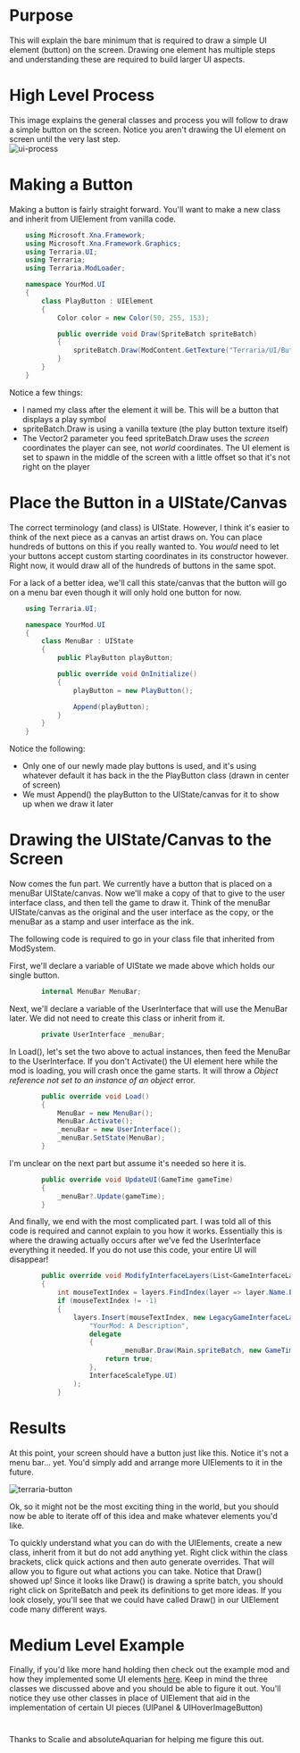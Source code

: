 # Purpose
This will explain the bare minimum that is required to draw a simple UI element (button) on the screen. Drawing one element has multiple steps and understanding these are required to build larger UI aspects.

# High Level Process
This image explains the general classes and process you will follow to draw a simple button on the screen. Notice you aren't drawing the UI element on screen until the very last step.  
![ui-process](https://user-images.githubusercontent.com/8439537/80857675-c28f0000-8c08-11ea-95df-39712a2159c3.png)

# Making a Button
Making a button is fairly straight forward. You'll want to make a new class and inherit from UIElement from vanilla code. 
```cs
    using Microsoft.Xna.Framework;
    using Microsoft.Xna.Framework.Graphics;
    using Terraria.UI;
    using Terraria;
    using Terraria.ModLoader;

    namespace YourMod.UI
    {
        class PlayButton : UIElement
        {
            Color color = new Color(50, 255, 153);

            public override void Draw(SpriteBatch spriteBatch)
            {
                spriteBatch.Draw(ModContent.GetTexture("Terraria/UI/ButtonPlay"), new Vector2(Main.screenWidth + 20, Main.screenHeight -20) / 2f, color);
            }   
        }
    }
```
Notice a few things:
* I named my class after the element it will be. This will be a button that displays a play symbol
* spriteBatch.Draw is using a vanilla texture (the play button texture itself)
* The Vector2 parameter you feed spriteBatch.Draw uses the _screen_ coordinates the player can see, not _world_ coordinates. The UI element is set to spawn in the middle of the screen with a little offset so that it's not right on the player

# Place the Button in a UIState/Canvas
The correct terminology (and class) is UIState. However, I think it's easier to think of the next piece as a canvas an artist draws on. You can place hundreds of buttons on this if you really wanted to. You _would_ need to let your buttons accept custom starting coordinates in its constructor however. Right now, it would draw all of the hundreds of buttons in the same spot.

For a lack of a better idea, we'll call this state/canvas that the button will go on a menu bar even though it will only hold one button for now.
```cs
    using Terraria.UI;

    namespace YourMod.UI
    {
        class MenuBar : UIState
        {
            public PlayButton playButton;

            public override void OnInitialize()
            {
                playButton = new PlayButton();

                Append(playButton);
            }
        }
    }
```
Notice the following:
* Only one of our newly made play buttons is used, and it's using whatever default it has back in the the PlayButton class (drawn in center of screen)
* We must Append() the playButton to the UIState/canvas for it to show up when we draw it later

# Drawing the UIState/Canvas to the Screen
Now comes the fun part. We currently have a button that is placed on a menuBar UIState/canvas. Now we'll make a copy of that to give to the user interface class, and then tell the game to draw it. Think of the menuBar UIState/canvas as the original and the user interface as the copy, or the menuBar as a stamp and user interface as the ink.

The following code is required to go in your class file that inherited from ModSystem.

First, we'll declare a variable of UIState we made above which holds our single button.
```cs
        internal MenuBar MenuBar;
```
Next, we'll declare a variable of the UserInterface that will use the MenuBar later. We did not need to create this class or inherit from it.
```cs
        private UserInterface _menuBar;
```
In Load(), let's set the two above to actual instances, then feed the MenuBar to the UserInterface. If you don't Activate() the UI element here while the mod is loading, you will crash once the game starts. It will throw a _Object reference not set to an instance of an object_ error.
```cs
        public override void Load()
        {
            MenuBar = new MenuBar();
            MenuBar.Activate();
            _menuBar = new UserInterface();
            _menuBar.SetState(MenuBar);
        }
```
I'm unclear on the next part but assume it's needed so here it is.
```cs
        public override void UpdateUI(GameTime gameTime)
        {
            _menuBar?.Update(gameTime);
        }
```
And finally, we end with the most complicated part. I was told all of this code is required and cannot explain to you how it works. Essentially this is where the drawing actually occurs after we've fed the UserInterface everything it needed. If you do not use this code, your entire UI will disappear!
```cs
        public override void ModifyInterfaceLayers(List<GameInterfaceLayer> layers)
        {
            int mouseTextIndex = layers.FindIndex(layer => layer.Name.Equals("Vanilla: Mouse Text"));
            if (mouseTextIndex != -1)
            {
                layers.Insert(mouseTextIndex, new LegacyGameInterfaceLayer(
                    "YourMod: A Description",
                    delegate
                    {
                            _menuBar.Draw(Main.spriteBatch, new GameTime());
                        return true;
                    },
                    InterfaceScaleType.UI)
                );
            }
```
# Results
At this point, your screen should have a button just like this. Notice it's not a menu bar... yet. You'd simply add and arrange more UIElements to it in the future.

![terraria-button](https://user-images.githubusercontent.com/8439537/80858632-6380b980-8c0f-11ea-950e-c4740ef506c1.png)

Ok, so it might not be the most exciting thing in the world, but you should now be able to iterate off of this idea and make whatever elements you'd like.

To quickly understand what you can do with the UIElements, create a new class, inherit from it but do not add anything yet. Right click within the class brackets, click quick actions and then auto generate overrides. That will allow you to figure out what actions you can take. Notice that Draw() showed up! Since it looks like Draw() is drawing a sprite batch, you should right click on SpriteBatch and peek its definitions to get more ideas. If you look closely, you'll see that we could have called Draw() in our UIElement code many different ways.

# Medium Level Example
Finally, if you'd like more hand holding then check out the example mod and how they implemented some UI elements [here](https://github.com/tModLoader/tModLoader/tree/master/ExampleMod/UI). Keep in mind the three classes we discussed above and you should be able to figure it out. You'll notice they use other classes in place of UIElement that aid in the implementation of certain UI pieces (UIPanel & UIHoverImageButton)

# 
Thanks to Scalie and absoluteAquarian for helping me figure this out.
